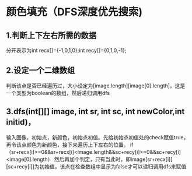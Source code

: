 # 颜色填充（DFS深度优先搜索)
## 1.判断上下左右所需的数据
分开表示为int recx[]={-1,0,1,0};int recy[]={0,1,0,-1};
## 2.设定一个二维数组
判断该点是否已经遍历过，大小设定为[image.length][image[0].length]，这是一个类型为boolean的数组，然后递归调用dfs
## 3.dfs(int[][] image, int sr, int sc, int newColor,int initid)，
输入图像，初始点，新颜色，初始点初值。先给初始点初值处的check赋值true，再令该点颜色为新颜色，接下来遍历上下左右的位置。
if（sr+recx[i]>=0&&sr+recx[i]<image.length&&sc+recy[i]>=0&&sc+recy[i]<image[0].length）
然后再加个判定，只有当此时，即image[sr+recx[i]][sc+recy[i]]为初始值，该点在检查数组中显示为false才可以递归调用dfs来赋值
